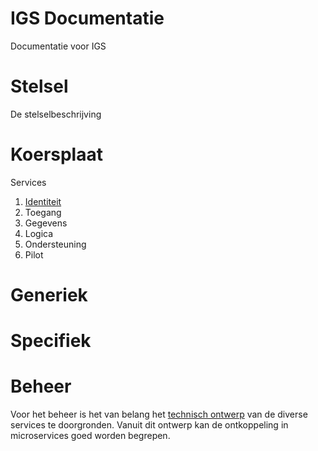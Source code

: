# IGS Documentatie

 Documentatie voor IGS

# Stelsel

De stelselbeschrijving

# Koersplaat

Services

1. [Identiteit](beheer/identiteit.md)
2. Toegang
3. Gegevens
4. Logica
5. Ondersteuning
6. Pilot

# Generiek

# Specifiek

# Beheer

Voor het beheer is het van belang het [technisch ontwerp](ontwerp/techniek.md) van de diverse services te doorgronden. Vanuit dit ontwerp kan de ontkoppeling in microservices goed worden begrepen.

